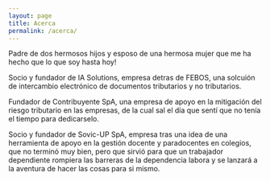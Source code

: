 ```yaml
---
layout: page
title: Acerca
permalink: /acerca/
---
```

Padre de dos hermosos hijos y esposo de una hermosa mujer que me ha hecho que lo que soy hasta hoy!

Socio y fundador de IA Solutions, empresa detras de FEBOS, una solcuión de intercambio electrónico de documentos tributarios y no tributarios.

Fundador de Contribuyente SpA, una empresa de apoyo en la mitigación del riesgo tributario en las empresas, de la cual sal el día que sentí que no tenía el tiempo para dedicarselo.

Socio y fundador de Sovic-UP SpA, empresa tras una idea de una herramienta de apoyo en la gestión docente y paradocentes en colegios, que no terminó muy bien, pero que sirvió para que un trabajador dependiente rompiera las barreras de la dependencia labora y se lanzará a la aventura de hacer las cosas para si mismo.
